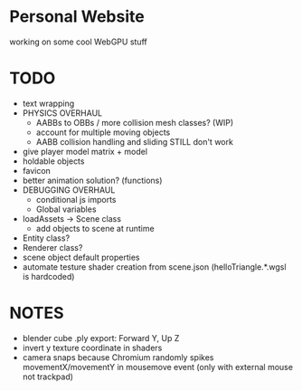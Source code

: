 # Personal Website

working on some cool WebGPU stuff

# TODO
- text wrapping
- PHYSICS OVERHAUL
    - AABBs to OBBs / more collision mesh classes? (WIP)
    - account for multiple moving objects
    - AABB collision handling and sliding STILL don't work
- give player model matrix + model
- holdable objects
- favicon
- better animation solution? (functions)
- DEBUGGING OVERHAUL
    - conditional js imports
    - Global variables
- loadAssets -> Scene class
    - add objects to scene at runtime
- Entity class?
- Renderer class?
- scene object default properties
- automate testure shader creation from scene.json (helloTriangle.\*.wgsl is hardcoded)

# NOTES
- blender cube .ply export: Forward Y, Up Z
- invert y texture coordinate in shaders
- camera snaps because Chromium randomly spikes movementX/movementY in mousemove event (only with external mouse not trackpad)